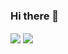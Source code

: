 ### Hi there 👋

<!--
**Jacksiesta/Jacksiesta** is a ✨ _special_ ✨ repository because its `README.md` (this file) appears on your GitHub profile.

Here are some ideas to get you started:

- 🔭 I’m currently working on ...
- 🌱 I’m currently learning ...
- 👯 I’m looking to collaborate on ...
- 🤔 I’m looking for help with ...
- 💬 Ask me about ...
- 📫 How to reach me: ...
- 😄 Pronouns: ...
- ⚡ Fun fact: ...
-->
<div>
	<img align="center" src="https://github-readme-stats.vercel.app/api?username=Jacksiesta&count_private=true&theme=tokyonight&show_icons=true" />
	<img align="center" src="https://github-readme-stats.vercel.app/api/top-langs/?username=Jacksiesta&count_private=true&theme=tokyonight&show_icons=true" />
</div>
